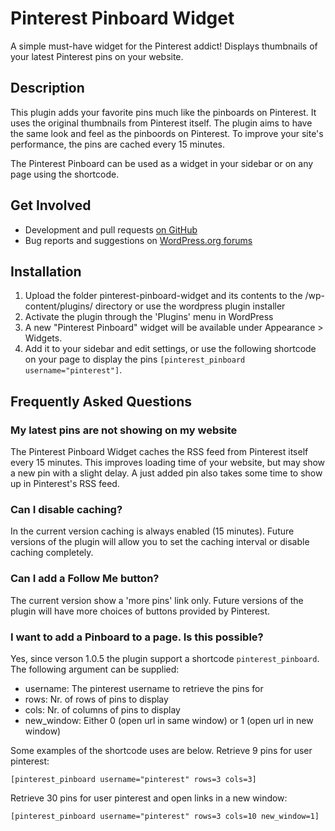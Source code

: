 # Pinterest Pinboard Widget

A simple must-have widget for the Pinterest addict! Displays thumbnails of your latest Pinterest pins on your website.

## Description

This plugin adds your favorite pins much like the pinboards on Pinterest. It uses the original thumbnails from Pinterest itself. The plugin aims to have the same look and feel as the pinboords on Pinterest. To improve your site's performance, the pins are cached every 15 minutes.

The Pinterest Pinboard can be used as a widget in your sidebar or on any page using the shortcode.

## Get Involved

* Development and pull requests [on GitHub](https://github.com/codefishnl/wordpress-pinterest-pinboard-widget)
* Bug reports and suggestions on [WordPress.org forums](http://wordpress.org/support/plugin/pinterest-pinboard-widget)

## Installation

1. Upload the folder pinterest-pinboard-widget and its contents to the /wp-content/plugins/ directory or use the wordpress plugin installer
1. Activate the plugin through the 'Plugins' menu in WordPress
1. A new "Pinterest Pinboard" widget will be available under Appearance > Widgets.
1. Add it to your sidebar and edit settings, or use the following shortcode on your page to display the pins `[pinterest_pinboard username="pinterest"]`.

## Frequently Asked Questions

### My latest pins are not showing on my website

The Pinterest Pinboard Widget caches the RSS feed from Pinterest itself every 15 minutes. This improves loading time of your website, but may show a new pin with a slight delay. A just added pin also takes some time to show up in Pinterest's RSS feed.

### Can I disable caching?

In the current version caching is always enabled (15 minutes). Future versions of the plugin will allow you to set the caching interval or disable caching completely.

### Can I add a Follow Me button?

The current version show a 'more pins' link only. Future versions of the plugin will have more choices of buttons provided by Pinterest.

### I want to add a Pinboard to a page. Is this possible?

Yes, since verson 1.0.5 the plugin support a shortcode `pinterest_pinboard`. The following argument can be supplied:

* username: The pinterest username to retrieve the pins for
* rows: Nr. of rows of pins to display
* cols: Nr. of columns of pins to display
* new_window: Either 0 (open url in same window) or 1 (open url in new window)

Some examples of the shortcode uses are below. Retrieve 9 pins for user pinterest:

`[pinterest_pinboard username="pinterest" rows=3 cols=3]`

Retrieve 30 pins for user pinterest and open links in a new window:

`[pinterest_pinboard username="pinterest" rows=3 cols=10 new_window=1]`
